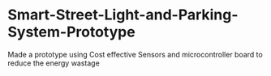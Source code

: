 # Smart-Street-Light-and-Parking-System-Prototype
Made a prototype using Cost effective Sensors and microcontroller board to reduce  the energy wastage


